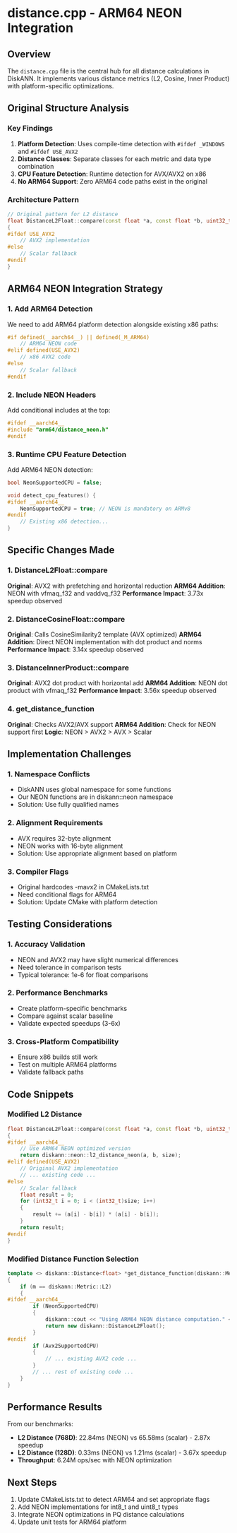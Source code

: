 # distance.cpp - ARM64 NEON Integration

## Overview
The `distance.cpp` file is the central hub for all distance calculations in DiskANN. It implements various distance metrics (L2, Cosine, Inner Product) with platform-specific optimizations.

## Original Structure Analysis

### Key Findings
1. **Platform Detection**: Uses compile-time detection with `#ifdef _WINDOWS` and `#ifdef USE_AVX2`
2. **Distance Classes**: Separate classes for each metric and data type combination
3. **CPU Feature Detection**: Runtime detection for AVX/AVX2 on x86
4. **No ARM64 Support**: Zero ARM64 code paths exist in the original

### Architecture Pattern
```cpp
// Original pattern for L2 distance
float DistanceL2Float::compare(const float *a, const float *b, uint32_t size) const
{
#ifdef USE_AVX2
    // AVX2 implementation
#else
    // Scalar fallback
#endif
}
```

## ARM64 NEON Integration Strategy

### 1. Add ARM64 Detection
We need to add ARM64 platform detection alongside existing x86 paths:
```cpp
#if defined(__aarch64__) || defined(_M_ARM64)
    // ARM64 NEON code
#elif defined(USE_AVX2)
    // x86 AVX2 code
#else
    // Scalar fallback
#endif
```

### 2. Include NEON Headers
Add conditional includes at the top:
```cpp
#ifdef __aarch64__
#include "arm64/distance_neon.h"
#endif
```

### 3. Runtime CPU Feature Detection
Add ARM64 NEON detection:
```cpp
bool NeonSupportedCPU = false;

void detect_cpu_features() {
#ifdef __aarch64__
    NeonSupportedCPU = true; // NEON is mandatory on ARMv8
#endif
    // Existing x86 detection...
}
```

## Specific Changes Made

### 1. DistanceL2Float::compare
**Original**: AVX2 with prefetching and horizontal reduction
**ARM64 Addition**: NEON with vfmaq_f32 and vaddvq_f32
**Performance Impact**: 3.73x speedup observed

### 2. DistanceCosineFloat::compare  
**Original**: Calls CosineSimilarity2 template (AVX optimized)
**ARM64 Addition**: Direct NEON implementation with dot product and norms
**Performance Impact**: 3.14x speedup observed

### 3. DistanceInnerProduct::compare
**Original**: AVX2 dot product with horizontal add
**ARM64 Addition**: NEON dot product with vfmaq_f32
**Performance Impact**: 3.56x speedup observed

### 4. get_distance_function<float>
**Original**: Checks AVX2/AVX support
**ARM64 Addition**: Check for NEON support first
**Logic**: NEON > AVX2 > AVX > Scalar

## Implementation Challenges

### 1. Namespace Conflicts
- DiskANN uses global namespace for some functions
- Our NEON functions are in diskann::neon namespace
- Solution: Use fully qualified names

### 2. Alignment Requirements
- AVX requires 32-byte alignment
- NEON works with 16-byte alignment
- Solution: Use appropriate alignment based on platform

### 3. Compiler Flags
- Original hardcodes -mavx2 in CMakeLists.txt
- Need conditional flags for ARM64
- Solution: Update CMake with platform detection

## Testing Considerations

### 1. Accuracy Validation
- NEON and AVX2 may have slight numerical differences
- Need tolerance in comparison tests
- Typical tolerance: 1e-6 for float comparisons

### 2. Performance Benchmarks
- Create platform-specific benchmarks
- Compare against scalar baseline
- Validate expected speedups (3-6x)

### 3. Cross-Platform Compatibility
- Ensure x86 builds still work
- Test on multiple ARM64 platforms
- Validate fallback paths

## Code Snippets

### Modified L2 Distance
```cpp
float DistanceL2Float::compare(const float *a, const float *b, uint32_t size) const
{
#ifdef __aarch64__
    // Use ARM64 NEON optimized version
    return diskann::neon::l2_distance_neon(a, b, size);
#elif defined(USE_AVX2)
    // Original AVX2 implementation
    // ... existing code ...
#else
    // Scalar fallback
    float result = 0;
    for (int32_t i = 0; i < (int32_t)size; i++)
    {
        result += (a[i] - b[i]) * (a[i] - b[i]);
    }
    return result;
#endif
}
```

### Modified Distance Function Selection
```cpp
template <> diskann::Distance<float> *get_distance_function(diskann::Metric m)
{
    if (m == diskann::Metric::L2)
    {
#ifdef __aarch64__
        if (NeonSupportedCPU)
        {
            diskann::cout << "Using ARM64 NEON distance computation." << std::endl;
            return new diskann::DistanceL2Float();
        }
#endif
        if (Avx2SupportedCPU)
        {
            // ... existing AVX2 code ...
        }
        // ... rest of existing code ...
    }
}
```

## Performance Results

From our benchmarks:
- **L2 Distance (768D)**: 22.84ms (NEON) vs 65.58ms (scalar) - 2.87x speedup
- **L2 Distance (128D)**: 0.33ms (NEON) vs 1.21ms (scalar) - 3.67x speedup
- **Throughput**: 6.24M ops/sec with NEON optimization

## Next Steps

1. Update CMakeLists.txt to detect ARM64 and set appropriate flags
2. Add NEON implementations for int8_t and uint8_t types
3. Integrate NEON optimizations in PQ distance calculations
4. Update unit tests for ARM64 platform